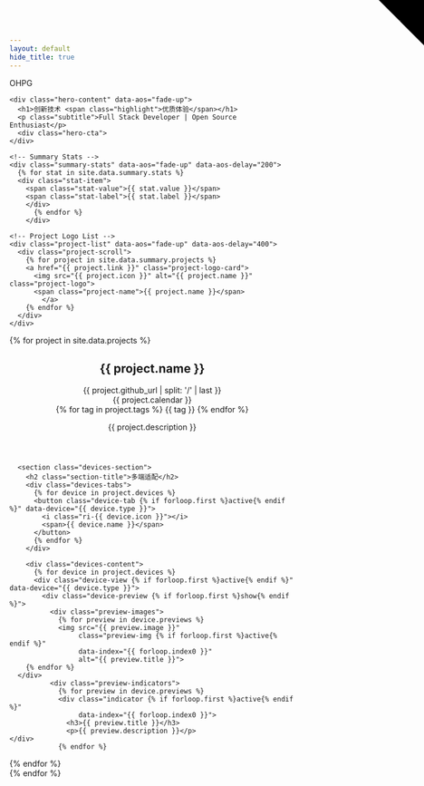 ```yaml
---
layout: default
hide_title: true
---
```

<meta name="viewport" content="width=device-width, initial-scale=1.0, maximum-scale=1.0, user-scalable=no, viewport-fit=cover">
<!-- 在文件顶部添加样式链接 -->
<link rel="stylesheet" href="{{ '/assets/css/style.css' | relative_url }}">
<link rel="stylesheet" href="{{ '/assets/css/main.css' | relative_url }}">
<link rel="stylesheet" href="https://cdnjs.cloudflare.com/ajax/libs/aos/2.3.4/aos.css" />
<script src="https://cdnjs.cloudflare.com/ajax/libs/aos/2.3.4/aos.js"></script>

<!-- 在文件顶部添加 -->
<link rel="preconnect" href="https://fonts.googleapis.com">
<link rel="preconnect" href="https://fonts.gstatic.com" crossorigin>
<link href="https://fonts.googleapis.com/css2?family=Inter:wght@400;500;600;700&display=swap" rel="stylesheet">
<link href="https://cdn.jsdelivr.net/npm/remixicon@3.5.0/fonts/remixicon.css" rel="stylesheet">
<canvas id="bgCanvas" class="background-canvas"></canvas>

<!-- Hero Section -->
<div class="hero">
      <!-- GitHub Corner -->
<a href="https://github.com/OHPG" class="github-corner" aria-label="View on GitHub">
  <svg width="80" height="80" viewBox="0 0 250 250" style="fill:var(--primary); color:#000; position: absolute; top: 0; border: 0; right: 0;" aria-hidden="true">
    <path d="M0,0 L115,115 L130,115 L142,142 L250,250 L250,0 Z"></path>
    <path d="M128.3,109.0 C113.8,99.7 119.0,89.6 119.0,89.6 C122.0,82.7 120.5,78.6 120.5,78.6 C119.2,72.0 123.4,76.3 123.4,76.3 C127.3,80.9 125.5,87.3 125.5,87.3 C122.9,97.6 130.6,101.9 134.4,103.2" fill="currentColor" style="transform-origin: 130px 106px;" class="octo-arm"></path>
    <path d="M115.0,115.0 C114.9,115.1 118.7,116.5 119.8,115.4 L133.7,101.6 C136.9,99.2 139.9,98.4 142.2,98.6 C133.8,88.0 127.5,74.4 143.8,58.0 C148.5,53.4 154.0,51.2 159.7,51.0 C160.3,49.4 163.2,43.6 171.4,40.1 C171.4,40.1 176.1,42.5 178.8,56.2 C183.1,58.6 187.2,61.8 190.9,65.4 C194.5,69.0 197.7,73.2 200.1,77.6 C213.8,80.2 216.3,84.9 216.3,84.9 C212.7,93.1 206.9,96.0 205.4,96.6 C205.1,102.4 203.0,107.8 198.3,112.5 C181.9,128.9 168.3,122.5 157.7,114.1 C157.9,116.9 156.7,120.9 152.7,124.9 L141.0,136.5 C139.8,137.7 141.6,141.9 141.8,141.8 Z" fill="currentColor" class="octo-body"></path>
  </svg>
</a>
  <div class="container">
    <nav class="nav">
      <div class="logo">OHPG</div>
    </nav>
    
    <div class="hero-content" data-aos="fade-up">
      <h1>创新技术 <span class="highlight">优质体验</span></h1>
      <p class="subtitle">Full Stack Developer | Open Source Enthusiast</p>
      <div class="hero-cta">
    </div>
  </div>

    <!-- Summary Stats -->
    <div class="summary-stats" data-aos="fade-up" data-aos-delay="200">
      {% for stat in site.data.summary.stats %}
      <div class="stat-item">
        <span class="stat-value">{{ stat.value }}</span>
        <span class="stat-label">{{ stat.label }}</span>
        </div>
          {% endfor %}
        </div>
        
    <!-- Project Logo List -->
    <div class="project-list" data-aos="fade-up" data-aos-delay="400">
      <div class="project-scroll">
        {% for project in site.data.summary.projects %}
        <a href="{{ project.link }}" class="project-logo-card">
          <img src="{{ project.icon }}" alt="{{ project.name }}" class="project-logo">
          <span class="project-name">{{ project.name }}</span>
            </a>
        {% endfor %}
      </div>
    </div>
  </div>
    </div>

<!-- Projects Section -->
<section id="projects" class="projects-section">
  <div class="container">
  {% for project in site.data.projects %}
  <div class="project-showcase" data-aos="fade-up" id="{{ project.name }}">
      <header class="project-header">
        <h1 class="project-title">{{ project.name }}</h1>
        <div class="project-meta">
          <div class="meta-item">
            <i class="ri-github-fill"></i>
            <span>{{ project.github_url | split: '/' | last }}</span>
  </div>
          <div class="meta-item">
            <i class="ri-calendar-line"></i>
            <span>{{ project.calendar }}</span>
  </div>
    </div>
        <div class="tag-list">
          {% for tag in project.tags %}
          <span class="tag">{{ tag }}</span>
    {% endfor %}
  </div>
        <p class="project-description">{{ project.description }}</p>
      </header>

      <section class="devices-section">
        <h2 class="section-title">多端适配</h2>
        <div class="devices-tabs">
          {% for device in project.devices %}
          <button class="device-tab {% if forloop.first %}active{% endif %}" data-device="{{ device.type }}">
            <i class="ri-{{ device.icon }}"></i>
            <span>{{ device.name }}</span>
          </button>
          {% endfor %}
        </div>
        
        <div class="devices-content">
          {% for device in project.devices %}
          <div class="device-view {% if forloop.first %}active{% endif %}" data-device="{{ device.type }}">
            <div class="device-preview {% if forloop.first %}show{% endif %}">
              <div class="preview-images">
                {% for preview in device.previews %}
                <img src="{{ preview.image }}"
                     class="preview-img {% if forloop.first %}active{% endif %}"
                     data-index="{{ forloop.index0 }}"
                     alt="{{ preview.title }}">
        {% endfor %}
      </div>
              <div class="preview-indicators">
                {% for preview in device.previews %}
                <div class="indicator {% if forloop.first %}active{% endif %}"
                     data-index="{{ forloop.index0 }}">
                  <h3>{{ preview.title }}</h3>
                  <p>{{ preview.description }}</p>
    </div>
                {% endfor %}
  </div>
    </div>
  </div>
  {% endfor %}
  </div>
</section>
    </div>
    {% endfor %}
  </div>
</section>

<script>
  document.addEventListener('DOMContentLoaded', function() {
    // 初始化 AOS
    AOS.init({
      duration: 1000,
      once: true
    });

     // 设备类型切换
    const deviceTabs = document.querySelectorAll('.device-tab');
    deviceTabs.forEach(tab => {
        tab.addEventListener('click', function(e) {
            // 获取当前 tab 的索引位置
            const tabContainer = tab.closest('.devices-tabs');
            const tabs = Array.from(tabContainer.querySelectorAll('.device-tab'));
            const clickedIndex = tabs.indexOf(tab);
            
            // 设置 data-active 属性
            tabContainer.setAttribute('data-active', clickedIndex.toString());

            // 创建波纹效果
            const ripple = document.createElement('span');
            ripple.classList.add('ripple');
            const rect = tab.getBoundingClientRect();
            const x = e.clientX - rect.left;
            const y = e.clientY - rect.top;
            ripple.style.left = x + 'px';
            ripple.style.top = y + 'px';
            tab.appendChild(ripple);
            
            // 移除旧的波纹
            setTimeout(() => ripple.remove(), 800);

            const device = tab.dataset.device;
            const container = tab.closest('.devices-section');
            
            // 更新标签状态
            container.querySelectorAll('.device-tab').forEach(t => t.classList.remove('active'));
            tab.classList.add('active');
            
            // 更新设备视图
            const views = container.querySelectorAll('.device-view');
            const activeView = container.querySelector(`.device-view[data-device="${device}"]`);
            
            // 淡出当前视图
            views.forEach(view => {
                if (view !== activeView) {
                    view.querySelector('.device-preview')?.classList.remove('show');
                    setTimeout(() => {
                        view.classList.remove('active');
                    }, 300);
                }
            });

            // 淡入新视图
            if (activeView) {
                setTimeout(() => {
                    activeView.classList.add('active');
                    setTimeout(() => {
                        activeView.querySelector('.device-preview')?.classList.add('show');
                    }, 50);
                }, 300);
            }
        });
    });

    // 图片和指示器联动
    const indicators = document.querySelectorAll('.indicator');
    indicators.forEach(indicator => {
        indicator.addEventListener('click', () => {
            const index = indicator.dataset.index;
            const deviceView = indicator.closest('.device-view');
            
            // 更新指示器状态
            deviceView.querySelectorAll('.indicator').forEach(i => i.classList.remove('active'));
            indicator.classList.add('active');
            
            // 更新图片状态
            deviceView.querySelectorAll('.preview-img').forEach(img => {
                img.classList.remove('active');
                if (img.dataset.index === index) {
                    img.classList.add('active');
                }
            });
        });
    });

    // 添加hover时的光晕效果
    deviceTabs.forEach(tab => {
        tab.addEventListener('mousemove', function(e) {
            const rect = tab.getBoundingClientRect();
            const x = e.clientX - rect.left;
            const y = e.clientY - rect.top;
            
            tab.style.setProperty('--x', `${x}px`);
            tab.style.setProperty('--y', `${y}px`);
        });
    });
    
    // 背景动效增强
    const canvas = document.getElementById('bgCanvas');
    const ctx = canvas.getContext('2d');
    
    // 设置 canvas 尺寸
    function setCanvasSize() {
      canvas.width = window.innerWidth;
      canvas.height = window.innerHeight;
    }
    setCanvasSize();
    window.addEventListener('resize', setCanvasSize);

    // 简化的粒子类
    class Particle {
      constructor() {
        this.reset();
      }

      reset() {
        this.x = Math.random() * canvas.width;
        this.y = Math.random() * canvas.height;
        this.size = Math.random() * 2 + 0.5;
        this.speedX = (Math.random() - 0.5) * 0.5; // 降低速度
        this.speedY = (Math.random() - 0.5) * 0.5;
        this.opacity = Math.random() * 0.3 + 0.1; // 降低透明度
        this.color = this.getRandomColor();
      }

      getRandomColor() {
        const colors = [
          `rgba(59, 244, 251, ${this.opacity})`,
          `rgba(50, 255, 165, ${this.opacity})`
        ];
        return colors[Math.floor(Math.random() * colors.length)];
      }

      update() {
        this.x += this.speedX;
        this.y += this.speedY;
        
        // 简化的边界检查
        if (this.x < 0 || this.x > canvas.width || 
            this.y < 0 || this.y > canvas.height) {
          this.reset();
        }
      }

      draw() {
        ctx.beginPath();
        ctx.fillStyle = this.color;
        ctx.arc(this.x, this.y, this.size, 0, Math.PI * 2);
        ctx.fill();
      }
    }
        
    // 优化的连线函数
    function drawLines() {
            ctx.beginPath();
      for (let i = 0; i < particles.length; i += 2) { // 减少循环次数
        for (let j = i + 1; j < Math.min(i + 5, particles.length); j++) { // 限制连线数量
          const dx = particles[i].x - particles[j].x;
          const dy = particles[i].y - particles[j].y;
          const distance = dx * dx + dy * dy; // 避免开方运算
          const maxDistance = 10000; // 150 * 150

          if (distance < maxDistance) {
            ctx.moveTo(particles[i].x, particles[i].y);
            ctx.lineTo(particles[j].x, particles[j].y);
          }
        }
      }
      ctx.strokeStyle = 'rgba(59, 244, 251, 0.03)';
      ctx.stroke();
    }

    // 简化的鼠标交互
    let mouse = {
      x: null,
      y: null,
      radius: 100
    };

    function handleMouseInteraction() {
      if (!mouse.x || !mouse.y) return;
      
      for (let i = 0; i < particles.length; i += 2) { // 减少循环次数
        const particle = particles[i];
        const dx = particle.x - mouse.x;
        const dy = particle.y - mouse.y;
        const distance = dx * dx + dy * dy;
        
        if (distance < mouse.radius * mouse.radius) {
          particle.x += dx * 0.02;
          particle.y += dy * 0.02;
        }
      }
    }

    // 减少粒子数量
    const particles = [];
    const particleCount = Math.min(window.innerWidth / 20, 40); // 减少粒子数量

    for (let i = 0; i < particleCount; i++) {
      particles.push(new Particle());
    }

    // 优化的动画循环
    let animationFrameId;
    let lastTime = 0;
    const fps = 30; // 限制帧率
    const fpsInterval = 1000 / fps;
    function animate(currentTime) {
      animationFrameId = requestAnimationFrame(animate);

      // 控制帧率
      const elapsed = currentTime - lastTime;
      if (elapsed < fpsInterval) return;
      lastTime = currentTime - (elapsed % fpsInterval);

      // 使用半透明矩形而不是完全清除画布
      ctx.fillStyle = 'rgba(0, 0, 0, 0.1)';
      ctx.fillRect(0, 0, canvas.width, canvas.height);
      
      // 更新和绘制粒子
      particles.forEach(particle => {
        particle.update();
        particle.draw();
    });

      // 绘制连线
      drawLines();
      
      // 处理鼠标交互
      handleMouseInteraction();
    }

    // 事件监听器
    canvas.addEventListener('mousemove', function(event) {
      mouse.x = event.x;
      mouse.y = event.y;
    }, { passive: true });
    canvas.addEventListener('mouseleave', function() {
      mouse.x = null;
      mouse.y = null;
    });

    // 优化的触摸事件
    canvas.addEventListener('touchmove', function(event) {
      mouse.x = event.touches[0].clientX;
      mouse.y = event.touches[0].clientY;
    }, { passive: true });

    canvas.addEventListener('touchend', function() {
      mouse.x = null;
      mouse.y = null;
    });

    // 页面可见性优化
    document.addEventListener('visibilitychange', function() {
      if (document.hidden) {
        cancelAnimationFrame(animationFrameId);
      } else {
        lastTime = 0;
    animate();
      }
    });

    // 开始动画
    animate();

    // 初始化设备预览
    function initDevicePreview() {
      const deviceViews = document.querySelectorAll('.device-view');
      
      deviceViews.forEach(deviceView => {
        const indicators = deviceView.querySelectorAll('.indicator');
        
        indicators.forEach((indicator) => {
        indicator.addEventListener('click', function() {
            // 如果已经是激活状态，则不执行
            if (this.classList.contains('active')) return;
            // 移除其他激活状态
            indicators.forEach(i => {
              if (i.classList.contains('active')) {
                // 添加退出动画
                i.classList.add('indicator-leave');
                setTimeout(() => {
                  i.classList.remove('active', 'indicator-leave');
                }, 300);
              }
            });
            
            // 添加当前激活状态
            this.classList.add('indicator-enter');
            setTimeout(() => {
              this.classList.add('active');
              this.classList.remove('indicator-enter');
            }, 300);
            
            // 更新预览图片
          const previewImages = this.closest('.device-preview')
            .querySelector('.preview-images');
          const targetImage = previewImages
            .querySelector(`[data-index="${this.dataset.index}"]`);
          
          if (targetImage) {
              const currentActive = previewImages.querySelector('.preview-img.active');
              
              // 添加图片切换动画
              if (currentActive) {
                currentActive.style.transition = 'opacity 0.3s ease';
                currentActive.style.opacity = '0';
                setTimeout(() => {
                  currentActive.classList.remove('active');
            targetImage.classList.add('active');
                  targetImage.style.opacity = '0';
                  requestAnimationFrame(() => {
                    targetImage.style.transition = 'opacity 0.3s ease';
                    targetImage.style.opacity = '1';
          });
                }, 300);
    }
            }
});
        });
      });
    }
            
    // 调用初始化
    initDevicePreview();
});
</script>
